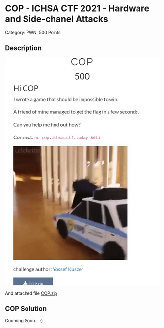 # COP - ICHSA CTF 2021 - Hardware and Side-chanel Attacks
Category: PWN, 500 Points

## Description


![‏‏image.JPG](images/image.JPG)
 
And attached file [COP.zip](COP.zip)

## COP Solution

Cooming Soon... :)